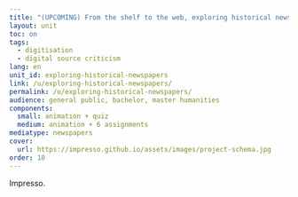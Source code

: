 ```yaml
---
title: "(UPCOMING) From the shelf to the web, exploring historical newspapers in the digital age."
layout: unit
toc: on
tags:
  - digitisation
  - digital source criticism
lang: en
unit_id: exploring-historical-newspapers
link: /u/exploring-historical-newspapers/
permalink: /u/exploring-historical-newspapers/
audience: general public, bachelor, master humanities
components:
  small: animation + quiz
  medium: animation + 6 assignments
mediatype: newspapers
cover:
  url: https://impresso.github.io/assets/images/project-schema.jpg
order: 10
---
```


Impresso.

<!-- more -->
